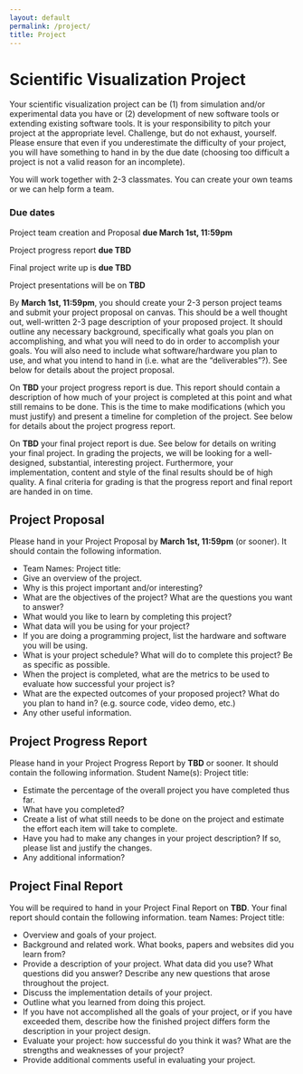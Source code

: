 ```yaml
---
layout: default
permalink: /project/
title: Project
---
```


# Scientific Visualization Project

Your scientific visualization project can be (1) from simulation and/or experimental data you have or (2) development of new software tools or extending existing software tools.
It is your responsibility to pitch your project at the appropriate level. Challenge, but do not exhaust, yourself. Please ensure that even if you underestimate the difficulty of your project, you will have something to hand in by the due date (choosing too difficult a project is not a valid reason for an incomplete).

You will work together with 2-3 classmates. You can create your own teams or we can help form a team. 

### Due dates
Project team creation and Proposal **due March 1st, 11:59pm** 

Project progress report **due TBD** 

Final project write up is **due TBD** 

Project presentations will be on **TBD**

By **March 1st, 11:59pm**, you should create your 2-3 person project teams and submit your project proposal on canvas. This should be a well thought out, well-written 2-3 page description of your proposed project. It should outline any necessary background, specifically what goals you plan on accomplishing, and what you will need to do in order to accomplish your goals. You will also need to include what software/hardware you plan to use, and what you intend to hand in (i.e. what are the “deliverables”?). See below for details about the project proposal.

On **TBD** your project progress report is due. This report should contain a description of how much of your project is completed at this point and what still remains to be done. This is the time to make modifications (which you must justify) and present a timeline for completion of the project. See below for details about the project progress report.

On **TBD** your final project report is due. See below for details on writing your final project.
In grading the projects, we will be looking for a well-designed, substantial, interesting project. Furthermore, your implementation, content and style of the final results should be of high quality. A final criteria for grading is that the progress report and final report are handed in on time.

## Project Proposal

Please hand in your Project Proposal by **March 1st, 11:59pm** (or sooner). It should contain the
following information.
* Team Names: Project title:
* Give an overview of the project.
* Why is this project important and/or interesting?
* What are the objectives of the project? What are the questions you want to answer?
* What would you like to learn by completing this project?
* What data will you be using for your project?
* If you are doing a programming project, list the hardware and software you will be using.
* What is your project schedule? What will do to complete this project? Be as specific as possible.
* When the project is completed, what are the metrics to be used to evaluate how successful your project is?
* What are the expected outcomes of your proposed project? What do you plan to hand in? (e.g. source code, video demo, etc.)
* Any other useful information.

## Project Progress Report
Please hand in your Project Progress Report by **TBD** or sooner. It should contain the
following information.
Student Name(s): Project title:
* Estimate the percentage of the overall project you have completed thus far.
* What have you completed?
* Create a list of what still needs to be done on the project and estimate the effort each item will take to complete.
* Have you had to make any changes in your project description? If so, please list and justify the changes.
* Any additional information?

## Project Final Report
You will be required to hand in your Project Final Report on **TBD**. Your final report should
contain the following information.
team Names: Project title:
* Overview and goals of your project.
* Background and related work. What books, papers and websites did you learn from?
* Provide a description of your project. What data did you use? What questions did you answer? Describe any new questions that arose throughout the project.
* Discuss the implementation details of your project.
* Outline what you learned from doing this project.
* If you have not accomplished all the goals of your project, or if you have exceeded them, describe how the finished project differs form the description in your project design.
* Evaluate your project: how successful do you think it was? What are the strengths and weaknesses of your project?
* Provide additional comments useful in evaluating your project.

